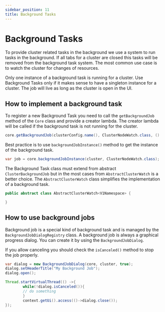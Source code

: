 ```yaml
---
sidebar_position: 11
title: Background Tasks
---
```


# Background Tasks

To provide cluster related tasks in the background we use a system to run tasks in the background. If all tabs for
a cluster are closed this tasks will be removed from the background task system. The most common use case is to
watch the cluster for changes of resources.

Only one instance of a background task is running for a cluster. Use Background Tasks only if it makes sense to have
a singleton instance for a cluster. The job will live as long as the cluster is open in the UI.

## How to implement a background task

To register a new Background Task you need to call the `getBackgroundJob` method of the `Core` class and
provide a creator lambda. The creator lambda will be called if the background task is not running for the cluster.

```java
core.getBackgroundJob(clusterConfig.name(), ClusterNodeWatch.class, () -> new ClusterNodeWatch())
```

Best practice is to use `backgroundJobInstance()` method to get the instance of the background task.

```java
var job = core.backgroundJobInstance(cluster, ClusterNodeWatch.class);
```

The Background Task class must extend from abstract `ClusterBackgroundJob` but in the most cases from 
`AbstractClusterWatch` is a better choice. The `AbstractClusterWatch` class simplifies the implementation 
of a background task.

```java
public abstract class AbstractClusterWatch<V1Namespace> {

}
```

## How to use background jobs

Background job is a special kind of background task and is managed by the `BackgroundJobDialogRegistry` class.
A background job is always a graphical progress dialog. You can create it by using the `BackgroundJobDialog`.

If you allow canceling you should check the `isCanceled()` method to stop the job properly.

```java
var dialog = new BackgroundJobDialog(core, cluster, true);
dialog.setHeaderTitle("My Background Job");
dialog.open();

Thread.startVirtualThread(() ->{
        while(!dialog.isCanceled()){
        // do something
        }
        context.getUi().access(()->dialog.close());
});
```
